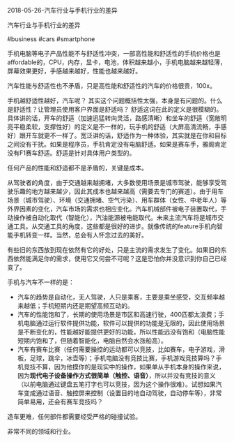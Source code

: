 2018-05-26-汽车行业与手机行业的差异

汽车行业与手机行业的差异

#business #cars #smartphone

手机电脑等电子产品性能不与舒适性冲突，一部高性能和舒适性的手机价格也是affordable的，CPU，内存，显卡，电池，体积越来越小，手机电脑越来越轻薄，屏幕效果更好，手感越来越好，性能也越来越好。

汽车性能与舒适性也不矛盾，只是高性能和舒适性的汽车的价格很贵，100x。

手机越舒适性越好，汽车呢？
其实这个问题概括性太强，本身是有问题的。什么是舒适性？让管理员使用客户界面是舒适吗？
舒适这词在此的定义是很模糊的。具体讲的话，开车的舒适（加速迅猛转向灵活，路感清晰）和坐车的舒适（宽敞明亮平稳柔软，支撑性好）的定义是不一样的，玩手机的舒适（大屏高清流畅，手感好）跟开车就更不一样了。宽泛讲的话，舒适作为一种体验，其实就是在你和目标之间没有干扰。如果是程序员，手机肯定没有电脑舒适。如果是赛车手，雅阁肯定没有F1赛车舒适。舒适是针对具体用户类型的。

任何产品的性能和舒适都不是矛盾的，关键是成本。

从驾驶者的角度，由于交通越来越拥堵，大多数使用场景是城市驾驶，能够享受驾驶乐趣的地方越来越少，因此其成本也越来越高（需要去专门的赛道）。由于用车场景（城市驾驶）、环境（交通拥堵、空气污染）、用车群体（女性、中老年人）等外界因素的变化，汽车市场的需求也相应变化。汽车机械部件被电子装置取代，手动操作被自动化取代（智能化），汽油能源被电能取代。未来主流汽车将是城市交通工具。从交通工具的角度，这些都是很好的进步。就像传统的feature手机向智能手机转变一样。当然，总会有人怀念过去的美好。

有些旧的东西放到现在依然有它的好处，只是主流的需求发生了变化。如果旧的东西依然能满足你的需求，使用它又何尝不可呢？这是恐怕你并没意识到你自己已经变了。



手机与汽车不一样的是：
- 汽车的趋势是自动化，无人驾驶，人只是乘客，主要是乘坐感受，交互频率越来越低；手机短期内还是期望高频互动的。
- 汽车的性能饱和了，长期的使用场景是市区和高速行驶，400匹都太浪费；手机电脑通过运行软件提供功能，软件可以提供的功能是无限的，因此使用场景是不断变化的，性能越好能提供更好的功能，所以性能远没有饱和（电脑性能短期内饱和了，但随着智能化，电脑自然会水涨船高）。
- 汽车有赛车比赛（任何需要操控的运动都可以竞技，比如赛车，电子游戏，滑板，足球，跳伞，冰壶等）；手机电脑没有竞技比赛，手机游戏竞技算吗？手机竞技不算，因为他摸你的是现实中的操作，如果单从手机本身的操作来说，因为**现代电子设备操作方式很简单（触控、语音）**，所以并没有竞技的意义（以前电脑通过键盘五笔打字也可以竞技，因为这个操作很难）。试想如果汽车变成通过语音、触控屏来控制（设置目的地自动驾驶，自动停车等），非常简单易用，还会有赛车竞技吗？

造车更难，任何部件都需要经受严格的碰撞试验。

非常不同的领域和行业。